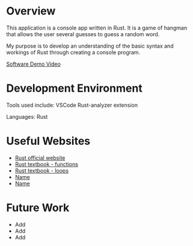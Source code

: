 # Overview

This application is a console app written in Rust. It is a game of hangman that allows the user several guesses to guess a random word.

My purpose is to develop an understanding of the basic syntax and workings of Rust through creating a console program.

[Software Demo Video]()

# Development Environment

Tools used include:
VSCode
Rust-analyzer extension

Languages:
Rust

# Useful Websites

* [Rust official website](https://www.rust-lang.org/tools/install)
* [Rust textbook - functions](https://doc.rust-lang.org/book/ch03-03-how-functions-work.html)
* [Rust textbook - loops](https://doc.rust-lang.org/reference/expressions/loop-expr.html)
* [Name]()
* [Name]()

# Future Work

* Add
* Add
* Add